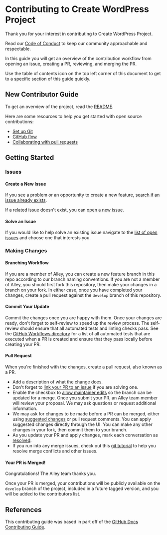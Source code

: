 # Contributing to Create WordPress Project

Thank you for your interest in contributing to Create WordPress Project.

Read our
[Code of Conduct](https://github.com/alleyinteractive/.github/blob/main/CODE_OF_CONDUCT.md)
to keep our community approachable and respectable.

In this guide you will get an overview of the contribution workflow from opening
an issue, creating a PR, reviewing, and merging the PR.

Use the table of contents icon on the top left corner of this document to get to
a specific section of this guide quickly.

## New Contributor Guide

To get an overview of the project, read the [README](readme.md).

Here are some resources to help you get started with open source contributions:

- [Set up Git](https://docs.github.com/en/get-started/quickstart/set-up-git)
- [GitHub flow](https://docs.github.com/en/get-started/quickstart/github-flow)
- [Collaborating with pull requests](https://docs.github.com/en/github/collaborating-with-pull-requests)

## Getting Started

### Issues

#### Create a New Issue

If you see a problem or an opportunity to create a new feature,
[search if an issue already exists](https://github.com/alleyinteractive/create-wordpress-project/issues).

If a related issue doesn't exist, you can
[open a new issue](https://github.com/alleyinteractive/create-wordpress-project/issues/new).

#### Solve an Issue

If you would like to help solve an existing issue navigate to the
[list of open issues](https://github.com/alleyinteractive/create-wordpress-project/issues)
and choose one that interests you.

### Making Changes

#### Branching Workflow

If you are a member of Alley, you can create a new feature branch in this repo
according to our branch naming conventions. If you are not a member of Alley,
you should first fork this repository, then make your changes in a branch on
your fork. In either case, once you have completed your changes, create a pull
request against the `develop` branch of this repository.

#### Commit Your Update

Commit the changes once you are happy with them. Once your changes are ready,
don't forget to self-review to speed up the review process. The self-review
should ensure that all automated tests and linting checks pass. See the
[GitHub Workflows directory](.github/workflows) for a list of all automated
tests that are executed when a PR is created and ensure that they pass locally
before creating your PR.

#### Pull Request

When you're finished with the changes, create a pull request, also known as a PR.

- Add a description of what the change does.
- Don't forget to
  [link your PR to an issue](https://docs.github.com/en/issues/tracking-your-work-with-issues/linking-a-pull-request-to-an-issue)
  if you are solving one.
- Enable the checkbox to
  [allow maintainer edits](https://docs.github.com/en/github/collaborating-with-issues-and-pull-requests/allowing-changes-to-a-pull-request-branch-created-from-a-fork)
  so the branch can be updated for a merge. Once you submit your PR, an Alley
  team member will review your proposal. We may ask questions or request
  additional information.
- We may ask for changes to be made before a PR can be merged, either using
  [suggested changes](https://docs.github.com/en/github/collaborating-with-issues-and-pull-requests/incorporating-feedback-in-your-pull-request)
  or pull request comments. You can apply suggested changes directly through the
  UI. You can make any other changes in your fork, then commit them to your
  branch.
- As you update your PR and apply changes, mark each conversation as
  [resolved](https://docs.github.com/en/github/collaborating-with-issues-and-pull-requests/commenting-on-a-pull-request#resolving-conversations).
- If you run into any merge issues, check out this
  [git tutorial](https://github.com/skills/resolve-merge-conflicts) to help you
  resolve merge conflicts and other issues.

#### Your PR is Merged!

Congratulations! The Alley team thanks you.

Once your PR is merged, your contributions will be publicly available on the
`develop` branch of the project, included in a future tagged version, and you will
be added to the contributors list.

## References

This contributing guide was based in part off of the
[GitHub Docs Contributing Guide](https://raw.githubusercontent.com/github/docs/main/CONTRIBUTING.md).
